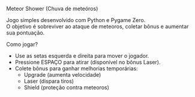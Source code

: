 Meteor Shower (Chuva de meteóros)

Jogo simples desenvolvido com Python e Pygame Zero.  
O objetivo é sobreviver ao ataque de meteoros, coletar bônus e aumentar sua pontuação.

Como jogar?
- Use as setas esquerda e direita para mover o jogador.
- Pressione ESPAÇO para atirar (disponível no bônus Laser).
- Colete bônus para ganhar melhorias temporárias:
  - Upgrade (aumenta velocidade)
  - Laser (dispara tiros)
  - Shield (proteção contra meteoros)
